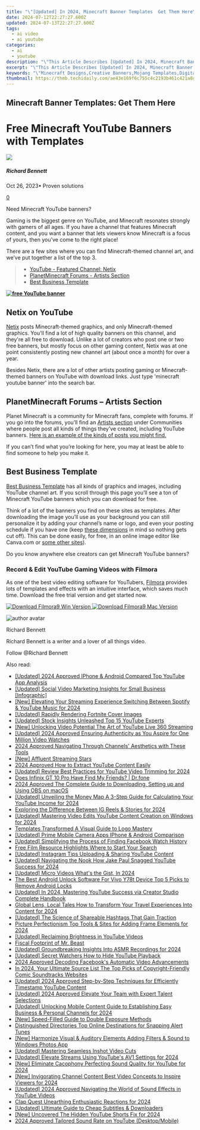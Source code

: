 ```yaml
---
title: "\"[Updated] In 2024, Minecraft Banner Templates  Get Them Here\""
date: 2024-07-12T22:27:27.600Z
updated: 2024-07-13T22:27:27.600Z
tags:
  - ai video
  - ai youtube
categories:
  - ai
  - youtube
description: "\"This Article Describes [Updated] In 2024, Minecraft Banner Templates: Get Them Here\""
excerpt: "\"This Article Describes [Updated] In 2024, Minecraft Banner Templates: Get Them Here\""
keywords: "\"Minecraft Designs,Creative Banners,Mojang Templates,Digital Game Posters,Crafting Artwork,Gaming Merch Materials,E-Commerce Graphics\""
thumbnail: https://thmb.techidaily.com/ae43e169f6c755c4c2193b461c421a8ddcf3ffe9401c395fee54d3c5c1d37695.jpg
---
```


## Minecraft Banner Templates: Get Them Here

# Free Minecraft YouTube Banners with Templates
![](https://images.wondershare.com/filmora/article-images/richard-bennett.jpg)

##### Richard Bennett

 Oct 26, 2023• Proven solutions

[0](#commentsBoxSeoTemplate)

Need Minecraft YouTube banners?

Gaming is the biggest genre on YouTube, and Minecraft resonates strongly with gamers of all ages. If you have a channel that features Minecraft content, and you want a banner that lets viewers know Minecraft is a focus of yours, then you’ve come to the right place!

There are a few sites where you can find Minecraft-themed channel art, and we’ve put together a list of the top 3.

> * [YouTube - Featured Channel: Netix](#netix)
> * [PlanetMinecraft Forums - Artists Section](#planetminecraft)
> * [Best Business Template](#bbt)

[**![free YouTube banner](https://images.wondershare.com/filmora/article-images/50-free-youtube-banners-banner.jpg)**](https://tools.techidaily.com/wondershare/filmora/download/)

## Netix on YouTube

[Netix](https://www.youtube.com/channel/UCLW2fOeUEhu7kBvZwlOTZ4A/featured) posts Minecraft-themed graphics, and only Minecraft-themed graphics. You'll find a lot of high quality banners on this channel, and they're all free to download. Unlike a lot of creators who post one or two free banners, but mostly focus on other gaming content, Netix was at one point consistently posting new channel art (about once a month) for over a year.

Besides Netix, there are a lot of other artists posting gaming or Minecraft-themed banners on YouTube with download links. Just type 'minecraft youtube banner' into the search bar.

## PlanetMinecraft Forums – Artists Section

Planet Minecraft is a community for Minecraft fans, complete with forums. If you go into the forums, you’ll find an [Artists section](https://www.planetminecraft.com/forums/communities/artists) under Communities where people post all kinds of things they’ve created, including YouTube banners. [Here is an example of the kinds of posts you might find.](https://www.planetminecraft.com/forums/communities/artists/minecraft-youtube-banner-templat-441572/)

If you can’t find what you’re looking for here, you may at least be able to find someone to help you make it.

## Best Business Template

[Best Business Template](https://www.soccerbbc.com/11525/minecraft-youtube-banner.html) has all kinds of graphics and images, including YouTube channel art. If you scroll through this page you’ll see a ton of Minecraft YouTube banners which you can download for free.

Think of a lot of the banners you find on these sites as templates. After downloading the image you’ll use as your background you can still personalize it by adding your channel’s name or logo, and even your posting schedule if you have one (keep [these dimensions](https://tools.techidaily.com/wondershare/filmora/download/) in mind so nothing gets cut off). This can be done easily, for free, in an online image editor like Canva.com or [some other sites](https://tools.techidaily.com/wondershare/filmora/download/)).

Do you know anywhere else creators can get Minecraft YouTube banners?

### Record & Edit YouTube Gaming Videos with Filmora

As one of the best video editing software for YouTubers, [Filmora](https://tools.techidaily.com/wondershare/filmora/download/) provides lots of templates and effects with an intuitive interface, which saves much time. Download the free trial version and get started now.

[![Download Filmora9 Win Version](https://images.wondershare.com/filmora/guide/download-btn-win.jpg) ](https://tools.techidaily.com/wondershare/filmora/download/) [![Download Filmora9 Mac Version](https://images.wondershare.com/filmora/guide/download-btn-mac.jpg) ](https://tools.techidaily.com/wondershare/filmora/download/)

![author avatar](https://images.wondershare.com/filmora/article-images/richard-bennett.jpg)

Richard Bennett

Richard Bennett is a writer and a lover of all things video.

Follow @Richard Bennett


<ins class="adsbygoogle"
     style="display:block"
     data-ad-format="autorelaxed"
     data-ad-client="ca-pub-7571918770474297"
     data-ad-slot="1223367746"></ins>



<ins class="adsbygoogle"
     style="display:block"
     data-ad-client="ca-pub-7571918770474297"
     data-ad-slot="8358498916"
     data-ad-format="auto"
     data-full-width-responsive="true"></ins>



<span class="atpl-alsoreadstyle">Also read:</span>
<div><ul>
<li><a href="https://youtube-tips.techidaily.com/ed-2024-approved-iphone-and-android-compared-top-youtube-app-analysis/"><u>[Updated] 2024 Approved  IPhone & Android Compared  Top YouTube App Analysis</u></a></li>
<li><a href="https://youtube-tips.techidaily.com/ed-social-video-marketing-insights-for-small-business-infographic/"><u>[Updated] Social Video Marketing Insights for Small Business [Infographic]</u></a></li>
<li><a href="https://facebook-record-videos.techidaily.com/new-elevating-your-streaming-experience-switching-between-spotify-and-youtube-music-for-2024/"><u>[New] Elevating Your Streaming Experience  Switching Between Spotify & YouTube Music for 2024</u></a></li>
<li><a href="https://youtube-tips.techidaily.com/ed-rapidly-rendering-fortnite-cover-images/"><u>[Updated] Rapidly Rendering Fortnite Cover Images</u></a></li>
<li><a href="https://youtube-tips.techidaily.com/ed-stock-insights-unleashed-top-15-youtube-experts/"><u>[Updated] Stock Insights Unleashed  Top 15 YouTube Experts</u></a></li>
<li><a href="https://youtube-tips.techidaily.com/nlocking-video-potential-the-art-of-youtube-live-360-streaming/"><u>[New] Unlocking Video Potential  The Art of YouTube Live 360 Streaming</u></a></li>
<li><a href="https://youtube-tips.techidaily.com/ed-2024-approved-ensuring-authenticity-as-you-aspire-for-one-million-video-watches/"><u>[Updated] 2024 Approved  Ensuring Authenticity as You Aspire for One Million Video Watches</u></a></li>
<li><a href="https://youtube-tips.techidaily.com/approved-navigating-through-channels-aesthetics-with-these-tools/"><u>2024 Approved  Navigating Through Channels' Aesthetics with These Tools</u></a></li>
<li><a href="https://youtube-tips.techidaily.com/ffluent-streaming-stars/"><u>[New] Affluent Streaming Stars</u></a></li>
<li><a href="https://youtube-tips.techidaily.com/approved-how-to-extract-youtube-content-easily/"><u>2024 Approved  How to Extract YouTube Content Easily</u></a></li>
<li><a href="https://youtube-tips.techidaily.com/ed-review-best-practices-for-youtube-video-trimming-for-2024/"><u>[Updated] Review  Best Practices for YouTube Video Trimming for 2024</u></a></li>
<li><a href="https://review-topics.techidaily.com/does-infinix-gt-10-pro-have-find-my-friends-drfone-by-drfone-virtual-android/"><u>Does Infinix GT 10 Pro Have Find My Friends? | Dr.fone</u></a></li>
<li><a href="https://video-capture.techidaily.com/2024-approved-the-complete-guide-to-downloading-setting-up-and-using-obs-on-macos/"><u>2024 Approved  The Complete Guide to Downloading, Setting up and Using OBS on macOS</u></a></li>
<li><a href="https://youtube-tips.techidaily.com/ed-unveiling-the-money-map-a-3-step-guide-for-calculating-your-youtube-income-for-2024/"><u>[Updated] Unveiling the Money Map  A 3-Step Guide for Calculating Your YouTube Income for 2024</u></a></li>
<li><a href="https://instagram-video-files.techidaily.com/exploring-the-difference-between-ig-reels-and-stories-for-2024/"><u>Exploring the Difference Between IG Reels & Stories for 2024</u></a></li>
<li><a href="https://youtube-tips.techidaily.com/ed-mastering-video-edits-youtube-content-creation-on-windows-for-2024/"><u>[Updated] Mastering Video Edits  YouTube Content Creation on Windows for 2024</u></a></li>
<li><a href="https://youtube-videos.techidaily.com/templates-transformed-a-visual-guide-to-logo-mastery/"><u>Templates Transformed  A Visual Guide to Logo Mastery</u></a></li>
<li><a href="https://youtube-tips.techidaily.com/ed-prime-mobile-camera-apps-iphone-and-android-comparison/"><u>[Updated] Prime Mobile Camera Apps  IPhone & Android Comparison</u></a></li>
<li><a href="https://facebook-videos.techidaily.com/updated-simplifying-the-process-of-finding-facebook-watch-history/"><u>[Updated] Simplifying the Process of Finding Facebook Watch History</u></a></li>
<li><a href="https://youtube-tips.techidaily.com/film-resource-highlights-where-to-start-your-search/"><u>Free Film Resource Highlights  Where to Start Your Search</u></a></li>
<li><a href="https://youtube-tips.techidaily.com/ed-instagram-tips-uploading-and-sharing-youtube-content/"><u>[Updated] Instagram Tips  Uploading & Sharing YouTube Content</u></a></li>
<li><a href="https://youtube-tips.techidaily.com/ed-navigating-the-nook-how-jake-paul-snagged-youtube-success-for-2024/"><u>[Updated] Navigating the Nook  How Jake Paul Snagged YouTube Success for 2024</u></a></li>
<li><a href="https://youtube-tips.techidaily.com/ed-micro-videos-whats-the-gist-in-2024/"><u>[Updated] Micro Videos  What's the Gist, In 2024</u></a></li>
<li><a href="https://sim-unlock.techidaily.com/the-best-android-unlock-software-for-vivo-y78t-device-top-5-picks-to-remove-android-locks-by-drfone-android/"><u>The Best Android Unlock Software For Vivo Y78t Device Top 5 Picks to Remove Android Locks</u></a></li>
<li><a href="https://youtube-tips.techidaily.com/ed-in-2024-mastering-youtube-success-via-creator-studio-complete-handbook/"><u>[Updated] In 2024, Mastering YouTube Success via Creator Studio  Complete Handbook</u></a></li>
<li><a href="https://youtube-tips.techidaily.com/l-lens-local-tales-how-to-transform-your-travel-experiences-into-content-for-2024/"><u>Global Lens, Local Tales  How to Transform Your Travel Experiences Into Content for 2024</u></a></li>
<li><a href="https://youtube-tips.techidaily.com/ed-the-science-of-shareable-hashtags-that-gain-traction/"><u>[Updated] The Science of Shareable  Hashtags That Gain Traction</u></a></li>
<li><a href="https://extra-support.techidaily.com/picture-perfectionism-top-tools-and-sites-for-adding-frame-elements-for-2024/"><u>Picture Perfectionism  Top Tools & Sites for Adding Frame Elements for 2024</u></a></li>
<li><a href="https://youtube-tips.techidaily.com/ed-reclaiming-brightness-in-youtube-videos/"><u>[Updated] Reclaiming Brightness in YouTube Videos</u></a></li>
<li><a href="https://youtube-tips.techidaily.com/l-footprint-of-mr-beast/"><u>Fiscal Footprint of Mr. Beast</u></a></li>
<li><a href="https://eaxpv-info.techidaily.com/updated-groundbreaking-insights-into-asmr-recordings-for-2024/"><u>[Updated] Groundbreaking Insights Into ASMR Recordings for 2024</u></a></li>
<li><a href="https://youtube-tips.techidaily.com/ed-secret-watchers-how-to-hide-youtube-playback/"><u>[Updated] Secret Watchers  How to Hide YouTube Playback</u></a></li>
<li><a href="https://facebook-clips.techidaily.com/2024-approved-decoding-facebooks-automatic-video-advancements/"><u>2024 Approved  Decoding Facebook's Automatic Video Advancements</u></a></li>
<li><a href="https://sound-optimizing.techidaily.com/in-2024-your-ultimate-source-list-the-top-picks-of-copyright-friendly-comic-soundtracks-websites/"><u>In 2024, Your Ultimate Source List The Top Picks of Copyright-Friendly Comic Soundtracks Websites</u></a></li>
<li><a href="https://youtube-tips.techidaily.com/ed-2024-approved-step-by-step-techniques-for-efficiently-timestamp-youtube-content/"><u>[Updated] 2024 Approved  Step-by-Step Techniques for Efficiently Timestamp YouTube Content</u></a></li>
<li><a href="https://youtube-tips.techidaily.com/ed-2024-approved-elevate-your-team-with-expert-talent-selections/"><u>[Updated] 2024 Approved  Elevate Your Team with Expert Talent Selections</u></a></li>
<li><a href="https://youtube-tips.techidaily.com/ed-unlocking-mobile-content-guide-to-establishing-easy-business-and-personal-channels-for-2024/"><u>[Updated] Unlocking Mobile Content  Guide to Establishing Easy Business & Personal Channels for 2024</u></a></li>
<li><a href="https://youtube-tips.techidaily.com/peed-filled-guide-to-double-exposure-methods/"><u>[New] Speed-Filled Guide to Double Exposure Methods</u></a></li>
<li><a href="https://extra-lessons.techidaily.com/distinguished-directories-top-online-destinations-for-snapping-alert-tunes/"><u>Distinguished Directories  Top Online Destinations for Snapping Alert Tunes</u></a></li>
<li><a href="https://some-knowledge.techidaily.com/new-harmonize-visual-and-auditory-elements-adding-filters-and-sound-to-windows-photos-app/"><u>[New] Harmonize Visual & Auditory Elements  Adding Filters & Sound to Windows Photos App</u></a></li>
<li><a href="https://extra-guidance.techidaily.com/updated-mastering-seamless-inshot-video-cuts/"><u>[Updated] Mastering Seamless Inshot Video Cuts</u></a></li>
<li><a href="https://youtube-tips.techidaily.com/ed-elevate-streams-using-youtubes-av1-settings-for-2024/"><u>[Updated] Elevate Streams  Using YouTube's AV1 Settings for 2024</u></a></li>
<li><a href="https://youtube-tips.techidaily.com/liminate-cacophony-perfecting-sound-quality-for-youtube-for-2024/"><u>[New] Eliminate Cacophony  Perfecting Sound Quality for YouTube for 2024</u></a></li>
<li><a href="https://youtube-tips.techidaily.com/nvigorating-channel-content-best-video-concepts-to-inspire-viewers-for-2024/"><u>[New] Invigorating Channel Content  Best Video Concepts to Inspire Viewers for 2024</u></a></li>
<li><a href="https://youtube-tips.techidaily.com/ed-2024-approved-navigating-the-world-of-sound-effects-in-youtube-videos/"><u>[Updated] 2024 Approved  Navigating the World of Sound Effects in YouTube Videos</u></a></li>
<li><a href="https://sound-tweaking.techidaily.com/clap-quest-unearthing-enthusiastic-reactions-for-2024/"><u>Clap Quest Unearthing Enthusiastic Reactions for 2024</u></a></li>
<li><a href="https://youtube-tips.techidaily.com/ed-ultimate-guide-to-cheap-subtitles-and-downloaders/"><u>[Updated] Ultimate Guide to Cheap Subtitles & Downloaders</u></a></li>
<li><a href="https://youtube-tips.techidaily.com/ncovered-the-hidden-youtube-shorts-fix-for-2024/"><u>[New] Uncovered  The Hidden YouTube Shorts Fix for 2024</u></a></li>
<li><a href="https://youtube-tips.techidaily.com/approved-tailored-sound-rate-on-youtube-desktopmobile/"><u>2024 Approved  Tailored Sound Rate on YouTube (Desktop/Mobile)</u></a></li>
</ul></div>
